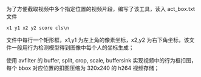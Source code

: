 为了方便截取视频中多个指定位置的视频片段，编写了该工具，读入 act_box.txt 文件

    x1 y1 x2 y2 score cls\n

文件中每行一个矩形框，x1,y1 为左上角的像素坐标，x2,y2 为右下角坐标，该文件一般用行为检测模型得到图像中每个人的坐标生成；

使用 avfilter 的 buffer, split, crop, scale, buffersink 实现视频中的行为框扣图，每个 bbox 对应位置的扣图压缩为 320x240 的 h264 视频存储；
